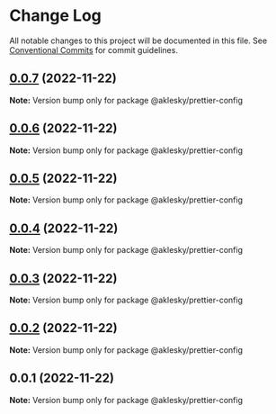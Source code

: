 # Change Log

All notable changes to this project will be documented in this file.
See [Conventional Commits](https://conventionalcommits.org) for commit guidelines.

## [0.0.7](https://github.com/aklesky/bliksy/compare/@aklesky/prettier-config@0.0.6...@aklesky/prettier-config@0.0.7) (2022-11-22)

**Note:** Version bump only for package @aklesky/prettier-config





## [0.0.6](https://github.com/aklesky/bliksy/compare/@aklesky/prettier-config@0.0.5...@aklesky/prettier-config@0.0.6) (2022-11-22)

**Note:** Version bump only for package @aklesky/prettier-config





## [0.0.5](https://github.com/aklesky/bliksy/compare/@aklesky/prettier-config@0.0.4...@aklesky/prettier-config@0.0.5) (2022-11-22)

**Note:** Version bump only for package @aklesky/prettier-config





## [0.0.4](https://github.com/aklesky/bliksy/compare/@aklesky/prettier-config@0.0.3...@aklesky/prettier-config@0.0.4) (2022-11-22)

**Note:** Version bump only for package @aklesky/prettier-config





## [0.0.3](https://github.com/aklesky/bliksy/compare/@aklesky/prettier-config@0.0.2...@aklesky/prettier-config@0.0.3) (2022-11-22)

**Note:** Version bump only for package @aklesky/prettier-config





## [0.0.2](https://github.com/aklesky/bliksy/compare/@aklesky/prettier-config@0.0.1...@aklesky/prettier-config@0.0.2) (2022-11-22)

**Note:** Version bump only for package @aklesky/prettier-config





## 0.0.1 (2022-11-22)

**Note:** Version bump only for package @aklesky/prettier-config
